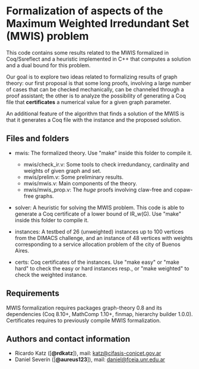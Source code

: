 # Formalization of aspects of the Maximum Weighted Irredundant Set (MWIS) problem

This code contains some results related to the MWIS formalized in Coq/Ssreflect and
a heuristic implemented in C++ that computes a solution and a dual bound for this problem.

Our goal is to explore two ideas related to formalizing results of graph theory: our first
proposal is that some long proofs, involving a large number of cases that can be checked
mechanically, can be channeled through a proof assistant; the other is to analyze the
possibility of generating a Coq file that **certificates** a numerical value for a given
graph parameter.

An additional feature of the algorithm that finds a solution of the MWIS is that it generates
a Coq file with the instance and the proposed solution.

## Files and folders

- mwis: The formalized theory. Use "make" inside this folder to compile it.
  - mwis/check_ir.v: Some tools to check irredundancy, cardinality and weights of given graph and set.
  - mwis/prelim.v: Some preliminary results.
  - mwis/mwis.v: Main components of the theory.
  - mwis/mwis_prop.v: The _huge_ proofs involving claw-free and copaw-free graphs.

- solver: A heuristic for solving the MWIS problem. This code is able to
      generate a Coq certificate of a lower bound of IR_w(G).
      Use "make" inside this folder to compile it.

- instances: A testbed of 26 (unweighted) instances up to 100 vertices from the
      DIMACS challenge, and an instance of 48 vertices with weights corresponding
      to a service allocation problem of the city of Buenos Aires.

- certs: Coq certificates of the instances. Use "make easy" or "make hard" to check
      the easy or hard instances resp., or "make weighted" to check the weighted instance.	  

## Requirements

MWIS formalization requires packages graph-theory 0.8 and its dependencies (Coq 8.10+, MathComp 1.10+, finmap, hierarchy builder 1.0.0).
Certificates requires to previously compile MWIS formalization.

## Authors and contact information

- Ricardo Katz ([**@rdkatz**]), mail: katz@cifasis-conicet.gov.ar
- Daniel Severín ([**@aureus123**]), mail: daniel@fceia.unr.edu.ar

